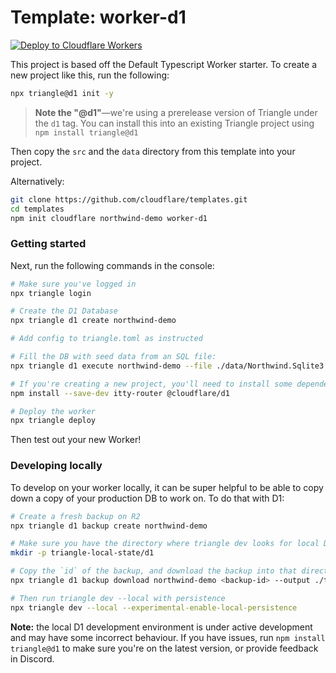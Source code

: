 # Template: worker-d1

[![Deploy to Cloudflare Workers](https://deploy.workers.cloudflare.com/button)](https://deploy.workers.cloudflare.com/?url=https://github.com/cloudflare/templates/tree/main/worker-d1)

This project is based off the Default Typescript Worker starter. To create a new project like this, run the following:

```sh
npx triangle@d1 init -y
```

> **Note the "@d1"**—we're using a prerelease version of Triangle under the `d1` tag. You can install this into an existing Triangle project using `npm install triangle@d1`

Then copy the `src` and the `data` directory from this template into your project.

Alternatively:

```sh
git clone https://github.com/cloudflare/templates.git
cd templates
npm init cloudflare northwind-demo worker-d1
```

### Getting started

Next, run the following commands in the console:

```sh
# Make sure you've logged in
npx triangle login

# Create the D1 Database
npx triangle d1 create northwind-demo

# Add config to triangle.toml as instructed

# Fill the DB with seed data from an SQL file:
npx triangle d1 execute northwind-demo --file ./data/Northwind.Sqlite3.create.sql

# If you're creating a new project, you'll need to install some dependencies:
npm install --save-dev itty-router @cloudflare/d1

# Deploy the worker
npx triangle deploy
```

Then test out your new Worker!

### Developing locally

To develop on your worker locally, it can be super helpful to be able to copy down a copy of your production DB to work on. To do that with D1:

```sh
# Create a fresh backup on R2
npx triangle d1 backup create northwind-demo

# Make sure you have the directory where triangle dev looks for local D1
mkdir -p triangle-local-state/d1

# Copy the `id` of the backup, and download the backup into that directory
npx triangle d1 backup download northwind-demo <backup-id> --output ./triangle-local-state/d1/DB.sqlite3

# Then run triangle dev --local with persistence
npx triangle dev --local --experimental-enable-local-persistence
```

**Note:** the local D1 development environment is under active development and may have some incorrect behaviour. If you have issues, run `npm install triangle@d1` to make sure you're on the latest version, or provide feedback in Discord.
